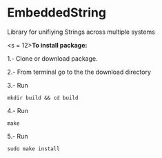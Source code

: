 # EmbeddedString
 
Library for unifiying Strings across multiple systems

<s = 12><b>To install package:</b></s>

1.- Clone or download package.

2.- From terminal go to the the download directory

3.- Run 

	mkdir build && cd build

4.- Run 
	
	make

5.- Run 
	
	sudo make install

